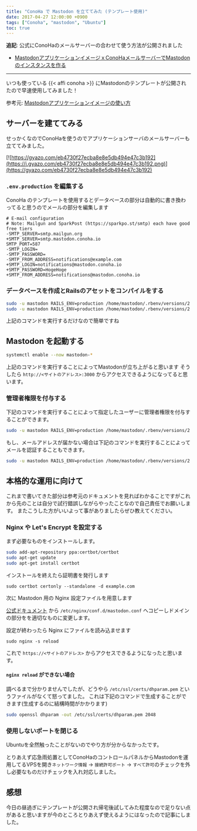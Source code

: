 ```yaml
---
title: "ConoHa で Mastodon を立ててみた (テンプレート使用)"
date: 2017-04-27 12:00:00 +0900
tags: ["Conoha", "mastodon", "Ubuntu"]
toc: true
---
```

**追記**: 公式にConoHaのメールサーバーの合わせて使う方法が公開されました

- [MastodonアプリケーションイメージｘConoHaメールサーバーでMastodonのインスタンスを作る](https://www.conoha.jp/guide/mastodonconoha.php)

---
いつも使っている {{< affi conoha >}} にMastodonのテンプレートが公開されたので早速使用してみました！

参考元: [Mastodonアプリケーションイメージの使い方](https://www.conoha.jp/guide/mastodon.php)

## サーバーを建ててみる
せっかくなのでConoHaを使うのでアプリケーションサーバのメールサーバーも立ててみました。

[![https://gyazo.com/eb4730f27ecba8e8e5db494e47c3b192](https://i.gyazo.com/eb4730f27ecba8e8e5db494e47c3b192.png)](https://gyazo.com/eb4730f27ecba8e8e5db494e47c3b192)

### `.env.production` を編集する
ConoHa のテンプレートを使用するとデータベースの部分は自動的に書き換わってると思うのでメールの部分を編集します

```diff:.env.production
# E-mail configuration
# Note: Mailgun and SparkPost (https://sparkpo.st/smtp) each have good free tiers
-SMTP_SERVER=smtp.mailgun.org
+SMTP_SERVER=smtp.mastodon.conoha.io
SMTP_PORT=587
-SMTP_LOGIN=
-SMTP_PASSWORD=
-SMTP_FROM_ADDRESS=notifications@example.com
+SMTP_LOGIN=notifications@mastodon.conoha.io
+SMTP_PASSWORD=HogeHoge
+SMTP_FROM_ADDRESS=notifications@mastodon.conoha.io
```

### データベースを作成とRailsのアセットをコンパイルをする
```bash
sudo -u mastodon RAILS_ENV=production /home/mastodon/.rbenv/versions/2.4.1/bin/bundle exec rails db:setup
sudo -u mastodon RAILS_ENV=production /home/mastodon/.rbenv/versions/2.4.1/bin/bundle exec rails assets:precompile
```

上記のコマンドを実行するだけなので簡単ですね

## Mastodon を起動する
```bash
systemctl enable --now mastodon-*
```

上記のコマンドを実行することによってMastodonが立ち上がると思います
そうしたら `http://<サイトのアドレス>:3000` からアクセスできるようになってると思います。

### 管理者権限を付与する
下記のコマンドを実行することによって指定したユーザーに管理者権限を付与することができます。

```bash
sudo -u mastodon RAILS_ENV=production /home/mastodon/.rbenv/versions/2.4.1/bin/bundle exec rails  mastodon:make_admin USERNAME=(登録時のユーザー名)
```

もし、メールアドレスが届かない場合は下記のコマンドを実行することによってメールを認証することもできます。

```bash
sudo -u mastodon RAILS_ENV=production /home/mastodon/.rbenv/versions/2.4.1/bin/bundle exec rails  mastodon:confirm_email USER_EMAIL=(登録時のメアド)
```

## 本格的な運用に向けて
これまで書いてきた部分は参考元のドキュメントを見ればわかることですがこれから先のことは自分で試行錯誤しながらやったことなので自己責任でお願いします。
またこうした方がいいよって事がありましたらぜひ教えてください。

### Nginx や Let's Encrypt  を設定する
まず必要なものをインストールします。

```bash
sudo add-apt-repository ppa:certbot/certbot
sudo apt-get update
sudo apt-get install certbot
```

インストールを終えたら証明書を発行します

```
sudo certbot certonly --standalone -d example.com
```

次に Mastodon 用の Nginx 設定ファイルを用意します

[公式ドキュメント](https://git.io/v9sSK) から `/etc/nginx/conf.d/mastodon.conf` へコピーしドメインの部分をを適切なものに変更します。

設定が終わったら Nginx にファイルを読み込ませます

`sudo nginx -s reload`

これで `https://<サイトのアドレス>` からアクセスできるようになったと思います。

#### `nginx reload` ができない場合
調べるまで分かりませんでしたが、どうやら `/etc/ssl/certs/dhparam.pem` というファイルがなくて怒ってました。
これは下記のコマンドで生成することができます(生成するのに結構時間がかかります)

```bash
sudo openssl dhparam -out /etc/ssl/certs/dhparam.pem 2048
```

### 使用しないポートを閉じる
Ubuntuを全然触ったことがないのでやり方が分からなかったです。

とりあえず応急雨処置としてConoHaのコントロールパネルからMastodonを運用してるVPSを開き`ネットワーク情報` -> `接続許可ポート` -> `すべて許可`のチェックを外し必要なものだけチェックを入れ対応しました。

## 感想
今日の昼過ぎにテンプレートが公開され帰宅後試してみた程度なので足りない点があると思いますが今のところとりあえず使えるようにはなったので記事にしました。
